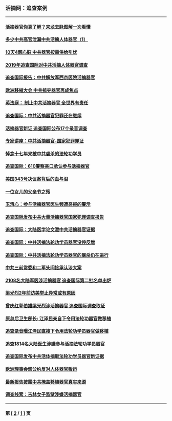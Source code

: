 ### 活摘网：追查案例
---
#### [活摘器官你真了解？来龙去脉图解一次看懂](../../pages/nf5880/n13013820.md?01240430) 
#### [多少中共高官泄漏中共活摘人体器官（1）](../../pages/nf5880/n12671234.md?01240430) 
#### [10天4颗心脏 中共器官按需供给引忧](../../pages/nf5880/n12326366.md?01240430) 
#### [2019年追查国际对中共活摘人体器官调查](../../pages/nf5880/n11917733.md?01240430) 
#### [追查国际报告：中共解放军西京医院活摘器官](../../pages/nf5880/n11838359.md?01240430) 
#### [欧洲移植大会 中共掠夺器官再成焦点](../../pages/nf5880/n11538883.md?01240430) 
#### [英法庭： 制止中共活摘器官 全世界有责任](../../pages/nf5880/n11330691.md?01240430) 
#### [追查国际：中共活摘器官犯罪还在继续](../../pages/nf5880/n11218301.md?01240430) 
#### [活摘器官新证 追查国际公布17个录音调查](../../pages/nf5880/n10897744.md?01240430) 
#### [专家讲座：中共活摘器官-国家犯罪罪证](../../pages/nf5880/n8828153.md?01240430) 
#### [悼念十七年来被中共虐杀的法轮功学员](../../pages/nf5880/n8124823.md?01240430) 
#### [追查国际：610警察亲口承认参与活摘器官](../../pages/nf5880/n8109067.md?01240430) 
#### [美国343号决议案背后的血与泪](../../pages/nf5880/n8020684.md?01240430) 
#### [一位女儿的父亲节之殇](../../pages/nf5880/n8014122.md?01240430) 
#### [玉清心：参与活摘器官医生频遭恶报的警示](../../pages/nf5880/n4637546.md?01240430) 
#### [追查国际发布中共大量活摘器官国家犯罪调查报告](../../pages/nf5880/n4613428.md?01240430) 
#### [追查国际：大陆医学论文泄中共活摘器官证据](../../pages/nf5880/n4608794.md?01240430) 
#### [追查国际：中共活摘法轮功学员器官没停反增](../../pages/nf5880/n4584075.md?01240430) 
#### [追查国际：中共活摘法轮功学员器官的屠杀仍在进行](../../pages/nf5880/n4299154.md?01240430) 
#### [中共三前常委和二军头间接承认涉大案](../../pages/nf5880/n4286244.md?01240430) 
#### [2108名大陆军医涉活摘器官 追查国际第二批名单出炉](../../pages/nf5880/n4284769.md?01240430) 
#### [梁光烈2年前访美举止异常或有原因](../../pages/nf5880/n4279686.md?01240430) 
#### [曾庆红郭伯雄梁光烈涉活摘器官 追查国际调查取证](../../pages/nf5880/n4278462.md?01240430) 
#### [原总后卫生部长: 江泽民亲自下令用法轮功器官做移植](../../pages/nf5880/n4263864.md?01240430) 
#### [追查录音曝江泽民直接下令用法轮功学员器官做移植](../../pages/nf5880/n4261268.md?01240430) 
#### [追查1814名大陆医生涉嫌参与活摘法轮功学员器官](../../pages/nf5880/n4259055.md?01240430) 
#### [追查国际发布中共活体摘取法轮功学员器官新证据](../../pages/nf5880/n4258255.md?01240430) 
#### [欧洲理事会颁公约反对人体器官贩运](../../pages/nf5880/n4206955.md?01240430) 
#### [最新报告披露中共掩盖移植器官真实来源](../../pages/nf5880/n4140084.md?01240430) 
#### [调查线索：吉林女子监狱涉嫌活摘器官](../../pages/nf5880/n4044366.md?01240430) 

---
#### 第 [ [2](./2.md?01240430) / [1](./1.md?01240430) ] 页
